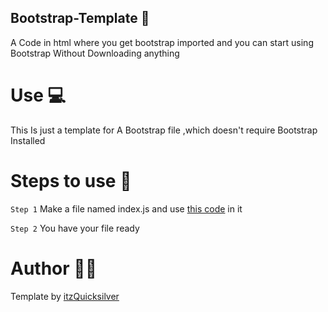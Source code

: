 ## Bootstrap-Template 📱
A Code in html where you get bootstrap imported and you can start using Bootstrap Without Downloading anything

# Use 💻
This Is just a template for A Bootstrap file ,which doesn't require Bootstrap Installed

# Steps to use 🧾

`Step 1` Make a file named index.js and use [this code](https://raw.githubusercontent.com/QuicksilverYT/Bootstrap-Template/main/index.html) in it

`Step 2` You have your file ready 

# Author 🧑‍💻

Template by [itzQuicksilver](https://github.com/QuicksilverYT)
